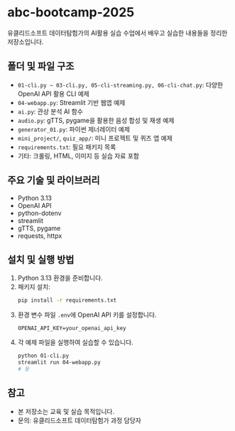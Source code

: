 # abc-bootcamp-2025

유클리드소프트 데이터탐험가의 AI활용 실습 수업에서 배우고 실습한 내용들을 정리한 저장소입니다.

## 폴더 및 파일 구조
- `01-cli.py ~ 03-cli.py, 05-cli-streaming.py, 06-cli-chat.py`: 다양한 OpenAI API 활용 CLI 예제
- `04-webapp.py`: Streamlit 기반 웹앱 예제
- `ai.py`: 관상 분석 AI 함수
- `audio.py`: gTTS, pygame을 활용한 음성 합성 및 재생 예제
- `generator_01.py`: 파이썬 제너레이터 예제
- `mini_project/`, `quiz_app/`: 미니 프로젝트 및 퀴즈 앱 예제
- `requirements.txt`: 필요 패키지 목록
- 기타: 크롤링, HTML, 이미지 등 실습 자료 포함

## 주요 기술 및 라이브러리
- Python 3.13
- OpenAI API
- python-dotenv
- streamlit
- gTTS, pygame
- requests, httpx

## 설치 및 실행 방법
1. Python 3.13 환경을 준비합니다.
2. 패키지 설치:
   ```bash
   pip install -r requirements.txt
   ```
3. 환경 변수 파일 `.env`에 OpenAI API 키를 설정합니다.
   ```env
   OPENAI_API_KEY=your_openai_api_key
   ```
4. 각 예제 파일을 실행하여 실습할 수 있습니다.
   ```bash
   python 01-cli.py
   streamlit run 04-webapp.py
   # 등
   ```

## 참고
- 본 저장소는 교육 및 실습 목적입니다.
- 문의: 유클리드소프트 데이터탐험가 과정 담당자
